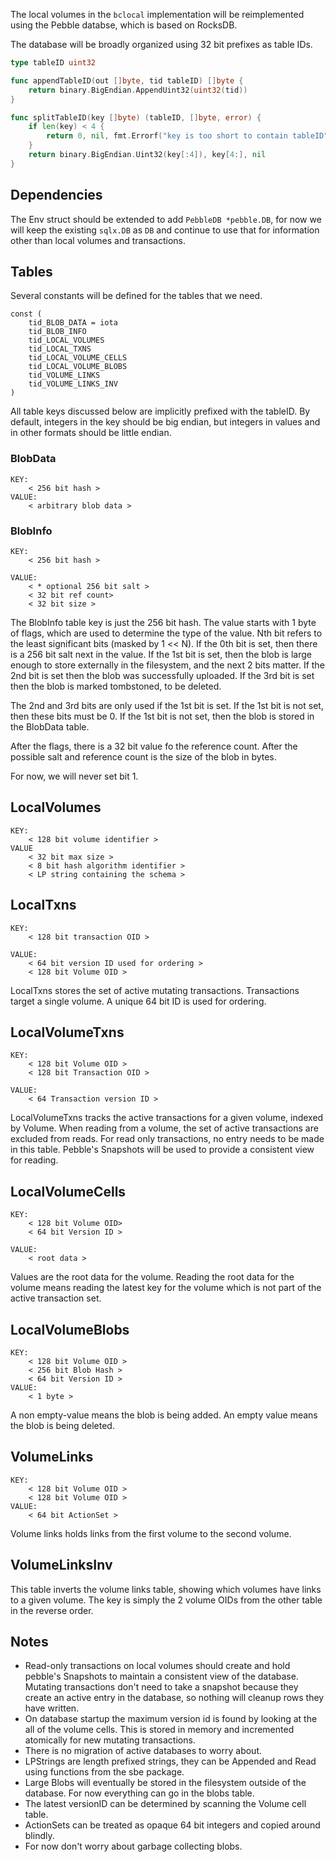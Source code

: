 The local volumes in the `bclocal` implementation will be reimplemented using the Pebble databse, which is based on RocksDB.

The database will be broadly organized using 32 bit prefixes as table IDs.

```go
type tableID uint32

func appendTableID(out []byte, tid tableID) []byte {
    return binary.BigEndian.AppendUint32(uint32(tid))
}

func splitTableID(key []byte) (tableID, []byte, error) {
    if len(key) < 4 {
        return 0, nil, fmt.Errorf("key is too short to contain tableID")
    }
    return binary.BigEndian.Uint32(key[:4]), key[4:], nil
}
```

## Dependencies
The Env struct should be extended to add `PebbleDB *pebble.DB`, for now we will keep the existing `sqlx.DB` as `DB` and continue to use that for information other than local volumes and transactions.

## Tables
Several constants will be defined for the tables that we need.

```
const (
    tid_BLOB_DATA = iota
    tid_BLOB_INFO
    tid_LOCAL_VOLUMES
    tid_LOCAL_TXNS
    tid_LOCAL_VOLUME_CELLS
    tid_LOCAL_VOLUME_BLOBS
    tid_VOLUME_LINKS
    tid_VOLUME_LINKS_INV
)
```

All table keys discussed below are implicitly prefixed with the tableID.
By default, integers in the key should be big endian, but integers in values and in other formats should be little endian.
### BlobData
```
KEY:
    < 256 bit hash >
VALUE:
    < arbitrary blob data >
```

### BlobInfo
```
KEY:
    < 256 bit hash >

VALUE:
    < * optional 256 bit salt >
    < 32 bit ref count>
    < 32 bit size >
```
The BlobInfo table key is just the 256 bit hash.
The value starts with 1 byte of flags, which are used to determine the type of the value.
Nth bit refers to the least significant bits (masked by 1 << N).
If the 0th bit is set, then there is a 256 bit salt next in the value.
If the 1st bit is set, then the blob is large enough to store externally in the filesystem, and the next 2 bits matter.
If the 2nd bit is set then the blob was successfully uploaded.
If the 3rd bit is set then the blob is marked tombstoned, to be deleted.

The 2nd and 3rd bits are only used if the 1st bit is set.  If the 1st bit is not set, then these bits must be 0.
If the 1st bit is not set, then the blob is stored in the BlobData table.

After the flags, there is a 32 bit value fo the reference count.
After the possible salt and reference count is the size of the blob in bytes.

For now, we will never set bit 1.

## LocalVolumes
```
KEY:
    < 128 bit volume identifier >
VALUE
    < 32 bit max size >
    < 8 bit hash algorithm identifier >
    < LP string containing the schema >
```

## LocalTxns
```
KEY:
    < 128 bit transaction OID >

VALUE:
    < 64 bit version ID used for ordering >
    < 128 bit Volume OID >
```

LocalTxns stores the set of active mutating transactions.
Transactions target a single volume.
A unique 64 bit ID is used for ordering.

## LocalVolumeTxns
```
KEY:
    < 128 bit Volume OID >
    < 128 bit Transaction OID >

VALUE:
    < 64 Transaction version ID >
```

LocalVolumeTxns tracks the active transactions for a given volume, indexed by Volume.
When reading from a volume, the set of active transactions are excluded from reads.
For read only transactions, no entry needs to be made in this table.
Pebble's Snapshots will be used to provide a consistent view for reading.

## LocalVolumeCells
```
KEY:
    < 128 bit Volume OID>
    < 64 bit Version ID >

VALUE:
    < root data >

```
Values are the root data for the volume.
Reading the root data for the volume means reading the latest key for the volume which is not part of the active transaction set.

## LocalVolumeBlobs
```
KEY:
    < 128 bit Volume OID >
    < 256 bit Blob Hash >
    < 64 bit Version ID >
VALUE: 
    < 1 byte >
```

A non empty-value means the blob is being added.
An empty value means the blob is being deleted.

## VolumeLinks
```
KEY:
    < 128 bit Volume OID >
    < 128 bit Volume OID >
VALUE:
    < 64 bit ActionSet >
```
Volume links holds links from the first volume to the second volume.

## VolumeLinksInv
This table inverts the volume links table, showing which volumes have links to a given volume.
The key is simply the 2 volume OIDs from the other table in the reverse order.

## Notes
- Read-only transactions on local volumes should create and hold pebble's Snapshots to maintain a consistent view of the database.
Mutating transactions don't need to take a snapshot because they create an active entry in the database, so nothing will
cleanup rows they have written.
- On database startup the maximum version id is found by looking at the all of the volume cells.
This is stored in memory and incremented atomically for new mutating transactions.
- There is no migration of active databases to worry about.
- LPStrings are length prefixed strings, they can be Appended and Read using functions from the sbe package.
- Large Blobs will eventually be stored in the filesystem outside of the database.
For now everything can go in the blobs table.
- The latest versionID can be determined by scanning the Volume cell table.
- ActionSets can be treated as opaque 64 bit integers and copied around blindly.
- For now don't worry about garbage collecting blobs.


